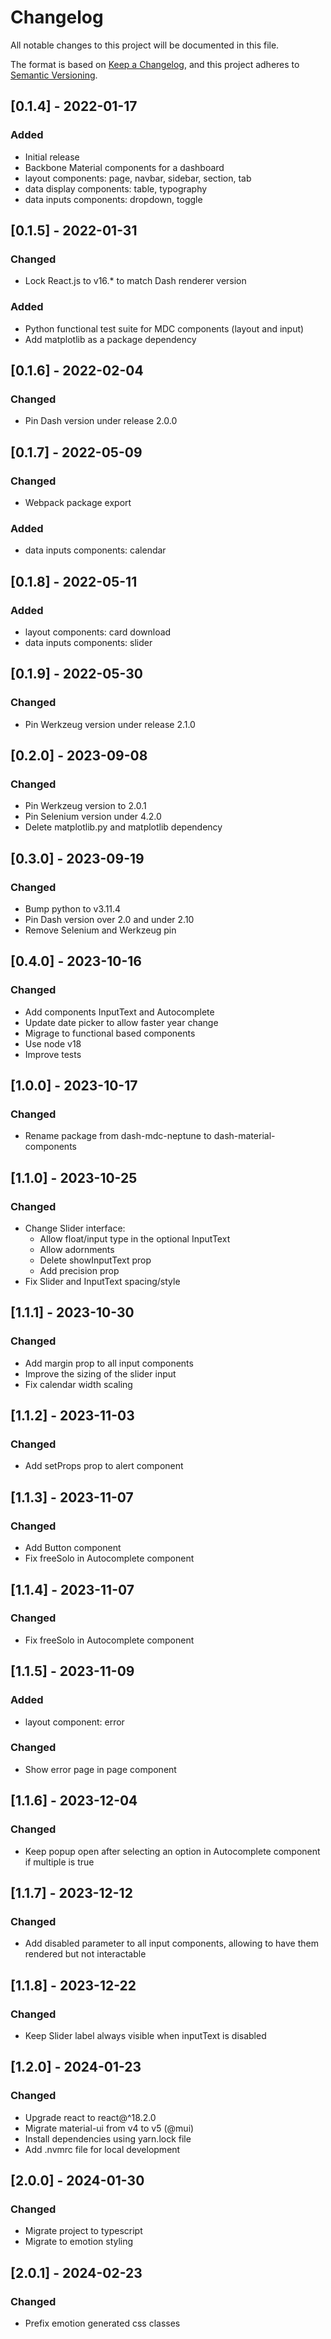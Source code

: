 # Changelog

All notable changes to this project will be documented in this file.

The format is based on [Keep a Changelog](https://keepachangelog.com/en/1.0.0/),
and this project adheres to [Semantic Versioning](https://semver.org/spec/v2.0.0.html).

## [0.1.4] - 2022-01-17

### Added

- Initial release
- Backbone Material components for a dashboard
- layout components: page, navbar, sidebar, section, tab
- data display components: table, typography
- data inputs components: dropdown, toggle

## [0.1.5] - 2022-01-31

### Changed

- Lock React.js to v16.\* to match Dash renderer version

### Added

- Python functional test suite for MDC components (layout and input)
- Add matplotlib as a package dependency

## [0.1.6] - 2022-02-04

### Changed

- Pin Dash version under release 2.0.0

## [0.1.7] - 2022-05-09

### Changed

- Webpack package export

### Added

- data inputs components: calendar

## [0.1.8] - 2022-05-11

### Added

- layout components: card download
- data inputs components: slider

## [0.1.9] - 2022-05-30

### Changed

- Pin Werkzeug version under release 2.1.0

## [0.2.0] - 2023-09-08

### Changed

- Pin Werkzeug version to 2.0.1
- Pin Selenium version under 4.2.0
- Delete matplotlib.py and matplotlib dependency

## [0.3.0] - 2023-09-19

### Changed

- Bump python to v3.11.4
- Pin Dash version over 2.0 and under 2.10
- Remove Selenium and Werkzeug pin

## [0.4.0] - 2023-10-16

### Changed

- Add components InputText and Autocomplete
- Update date picker to allow faster year change
- Migrage to functional based components
- Use node v18
- Improve tests

## [1.0.0] - 2023-10-17

### Changed

- Rename package from dash-mdc-neptune to dash-material-components

## [1.1.0] - 2023-10-25

### Changed

- Change Slider interface:
  - Allow float/input type in the optional InputText
  - Allow adornments
  - Delete showInputText prop
  - Add precision prop
- Fix Slider and InputText spacing/style

## [1.1.1] - 2023-10-30

### Changed

- Add margin prop to all input components
- Improve the sizing of the slider input
- Fix calendar width scaling

## [1.1.2] - 2023-11-03

### Changed

- Add setProps prop to alert component

## [1.1.3] - 2023-11-07

### Changed

- Add Button component
- Fix freeSolo in Autocomplete component

## [1.1.4] - 2023-11-07

### Changed

- Fix freeSolo in Autocomplete component

## [1.1.5] - 2023-11-09

### Added

- layout component: error

### Changed

- Show error page in page component

## [1.1.6] - 2023-12-04

### Changed

- Keep popup open after selecting an option in Autocomplete component if multiple is true

## [1.1.7] - 2023-12-12

### Changed

- Add disabled parameter to all input components, allowing to have them rendered but not interactable

## [1.1.8] - 2023-12-22

### Changed

- Keep Slider label always visible when inputText is disabled

## [1.2.0] - 2024-01-23

### Changed

- Upgrade react to react@^18.2.0
- Migrate material-ui from v4 to v5 (@mui)
- Install dependencies using yarn.lock file
- Add .nvmrc file for local development

## [2.0.0] - 2024-01-30

### Changed

- Migrate project to typescript
- Migrate to emotion styling

## [2.0.1] - 2024-02-23

### Changed

- Prefix emotion generated css classes
